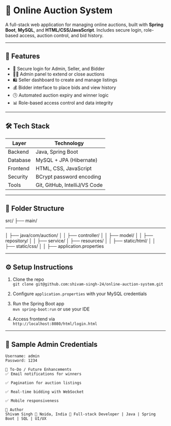 # 🛒 Online Auction System

A full-stack web application for managing online auctions, built with **Spring Boot**, **MySQL**, and **HTML/CSS/JavaScript**. Includes secure login, role-based access, auction control, and bid history.

---

## 🚀 Features

- 🔐 Secure login for Admin, Seller, and Bidder
- 🧑‍💼 Admin panel to extend or close auctions
- 🛍️ Seller dashboard to create and manage listings
- 💰 Bidder interface to place bids and view history
- 🕒 Automated auction expiry and winner logic
- 📊 Role-based access control and data integrity

---

## 🛠️ Tech Stack

| Layer        | Technology            |
|--------------|------------------------|
| Backend      | Java, Spring Boot      |
| Database     | MySQL + JPA (Hibernate)|
| Frontend     | HTML, CSS, JavaScript  |
| Security     | BCrypt password encoding |
| Tools        | Git, GitHub, IntelliJ/VS Code |

---

## 📁 Folder Structure

src/ ├── main/ <hr>
│ ├── java/com/auction/
│ │ ├── controller/
│ │ ├── model/ 
│ │ ├── repository/ 
│ │ ├── service/
│ ├── resources/
│ │ ├── static/html/ 
│ │ ├── static/css/ 
│ │ ├── application.properties

---

## ⚙️ Setup Instructions

1. Clone the repo  
   `git clone git@github.com:shivam-singh-24/online-auction-system.git`

2. Configure `application.properties` with your MySQL credentials

3. Run the Spring Boot app  
   `mvn spring-boot:run` or use your IDE

4. Access frontend via  
   `http://localhost:8080/html/login.html`

---

## 🧪 Sample Admin Credentials

```text
Username: admin
Password: 1234

📌 To-Do / Future Enhancements
✅ Email notifications for winners

✅ Pagination for auction listings

✅ Real-time bidding with WebSocket

✅ Mobile responsiveness

🙌 Author
Shivam Singh 📍 Noida, India 💼 Full-stack Developer | Java | Spring Boot | SQL | UI/UX

